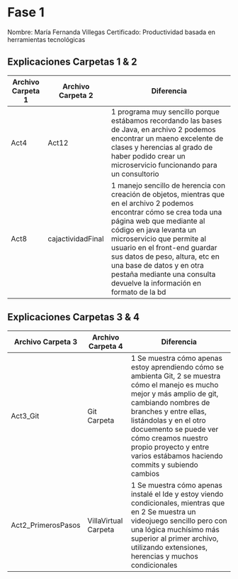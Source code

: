# Fase 1

Nombre: María Fernanda Villegas
Certificado: Productividad basada en herramientas tecnológicas


## Explicaciones Carpetas 1 & 2

| Archivo Carpeta 1 |  Archivo Carpeta 2 | Diferencia |
| ------------- | ------------- | ------------- |
| Act4  | Act12  | 1 programa muy sencillo porque estábamos recordando las bases de Java, en archivo 2 podemos encontrar un maeno excelente de clases y herencias al grado de haber podido crear un microservicio funcionando para un consultorio |
| Act8  | cajactividadFinal  | 1 manejo sencillo de herencia con creación de objetos, mientras que en el archivo 2 podemos encontrar cómo se crea toda una página web que mediante al código en java levanta un microservicio que permite al usuario en el front-end guardar sus datos de peso, altura, etc en una base de datos y en otra pestaña mediante una consulta devuelve la información en formato de la bd | 

## Explicaciones Carpetas 3 & 4

| Archivo Carpeta 3 |  Archivo Carpeta 4 | Diferencia |
| ------------- | ------------- | ------------- |
| Act3_Git  | Git Carpeta  | 1 Se muestra cómo apenas estoy aprendiendo cómo se ambienta Git, 2 se muestra cómo el manejo es mucho mejor y más amplio de git, cambiando nombres de branches y entre ellas, listándolas y en el otro docuemento se puede ver cómo creamos nuestro propio proyecto y entre varios estábamos haciendo commits y subiendo cambios  |
| Act2_PrimerosPasos  | VillaVirtual Carpeta  | 1 Se muestra cómo apenas instalé el Ide y estoy viendo condicionales, mientras que en 2 Se muestra un videojuego sencillo pero con una lógica muchísimo más superior al primer archivo, utilizando extensiones, herencias y muchos condicionales |
